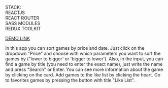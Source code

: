 STACK: </br>
REACTJS</br>
REACT ROUTER</br>
SASS MODULES</br>
REDUX TOOLKIT</br>

<a href="https://maxim-gumeniuk.github.io/iteam/">DEMO LINK</a>

In this app you can sort games by price and date. Just click on the dropdown "Price" and choose with which parameters you want to sort the games by ("lower to bigger' or 'bigger to lower'). Also, in the input, you can find a game by title (you need to enter the exact name), just write the name and press "Search" or Enter. You can see more information about the game by clicking on the card. Add games to the like list by clicking the heart. Go to favorites games by pressing the button with title "Like List".
